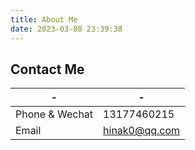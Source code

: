 ```yaml
---
title: About Me
date: 2023-03-08 23:39:38
---
```


## Contact Me

| -              | -             |
| -------------- | ------------- |
| Phone & Wechat | 13177460215   |
| Email          | hinak0@qq.com |

<!-- ## Online Resume

[my online resume](/about/resume.html) -->
